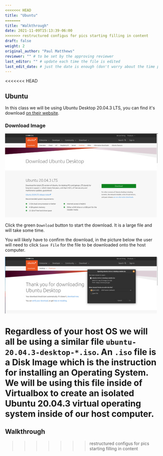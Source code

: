 ```yaml
---
<<<<<<< HEAD
title: "Ubuntu"
=======
title: "Walkthrough"
date: 2021-11-09T15:13:39-06:00
>>>>>>> restructured configus for pics starting filling in content
draft: false
weight: 2
original_author: "Paul Matthews" 
reviewer: "" # to be set by the approving reviewer
last_editor: "" # update each time the file is edited
last_edit_date: # just the date is enough (don't worry about the time portion)
---
```


<<<<<<< HEAD
<!-- TODO: add note about having 15 GB free on their computer before performing the steps in this section -->

## Ubuntu

In this class we will be using Ubuntu Desktop 20.04.3 LTS, you can find it's download [on their website](https://ubuntu.com/download/desktop).

### Download Image

![Ubuntu Desktop Download Homepage](pictures/ubuntu-download-desktop.png)

Click the green `Download` button to start the download. It is a large file and will take some time.

You will likely have to confirm the download, in the picture below the user will need to click `Save File` for the file to be downloaded onto the host computer.

![Ubuntu Desktop Download Initiated Page](pictures/ubuntu-download.png)

Regardless of your host OS we will all be using a similar file `ubuntu-20.04.3-desktop-*.iso`. An `.iso` file is a Disk Image which is the instruction for installing an Operating System. We will be using this file inside of Virtualbox to create an isolated Ubuntu 20.04.3 virtual operating system inside of our host computer.
=======
## Walkthrough
>>>>>>> restructured configus for pics starting filling in content
